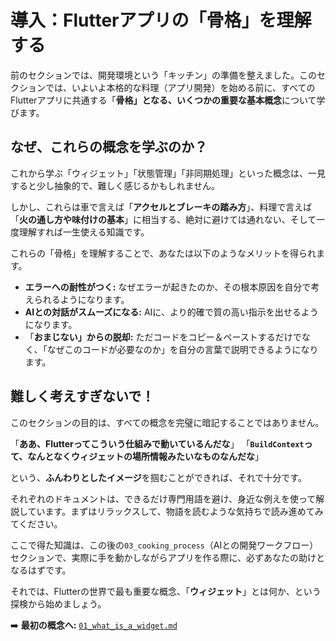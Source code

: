 # 導入：Flutterアプリの「骨格」を理解する

前のセクションでは、開発環境という「キッチン」の準備を整えました。このセクションでは、いよいよ本格的な料理（アプリ開発）を始める前に、すべてのFlutterアプリに共通する「**骨格」となる、いくつかの重要な基本概念**について学びます。

## なぜ、これらの概念を学ぶのか？

これから学ぶ「ウィジェット」「状態管理」「非同期処理」といった概念は、一見すると少し抽象的で、難しく感じるかもしれません。

しかし、これらは車で言えば「**アクセルとブレーキの踏み方**」、料理で言えば「**火の通し方や味付けの基本**」に相当する、絶対に避けては通れない、そして一度理解すれば一生使える知識です。

これらの「骨格」を理解することで、あなたは以下のようなメリットを得られます。

*   **エラーへの耐性がつく:** なぜエラーが起きたのか、その根本原因を自分で考えられるようになります。
*   **AIとの対話がスムーズになる:** AIに、より的確で質の高い指示を出せるようになります。
*   「**おまじない」からの脱却:** ただコードをコピー＆ペーストするだけでなく、「なぜこのコードが必要なのか」を自分の言葉で説明できるようになります。

## 難しく考えすぎないで！

このセクションの目的は、すべての概念を完璧に暗記することではありません。

「**ああ、Flutterってこういう仕組みで動いているんだな**」
「**`BuildContext`って、なんとなくウィジェットの場所情報みたいなものなんだな**」

という、**ふんわりとしたイメージ**を掴むことができれば、それで十分です。

それぞれのドキュメントは、できるだけ専門用語を避け、身近な例えを使って解説しています。まずはリラックスして、物語を読むような気持ちで読み進めてみてください。

ここで得た知識は、この後の`03_cooking_process`（AIとの開発ワークフロー）セクションで、実際に手を動かしながらアプリを作る際に、必ずあなたの助けとなるはずです。

それでは、Flutterの世界で最も重要な概念、「**ウィジェット**」とは何か、という探検から始めましょう。

➡️ **最初の概念へ:** [`01_what_is_a_widget.md`](./01_what_is_a_widget.md)